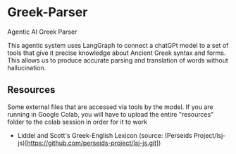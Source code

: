 # Greek-Parser
Agentic AI Greek Parser

This agentic system uses LangGraph to connect a chatGPt model to a set of tools that give it precise knowledge about Ancient Greek syntax and forms. 
This allows us to produce accurate parsing and translation of words without hallucination. 

## Resources
Some external files that are accessed via tools by the model. 
If you are running in Google Colab, you will have to upload the entire "resources" folder to the colab session in order for it to work

- Liddel and Scott's Greek-English Lexicon (source: (Perseids Project/lsj-js)[https://github.com/perseids-project/lsj-js.git])
